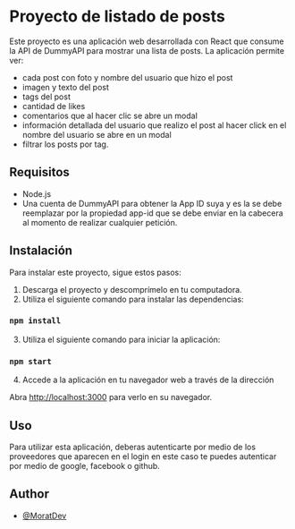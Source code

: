 # Proyecto de listado de posts 

Este proyecto es una aplicación web desarrollada con React que consume la API de DummyAPI para mostrar una lista de posts. 
La aplicación permite ver:

- cada post con foto y nombre del usuario que hizo el post
- imagen y texto del post
- tags del post
- cantidad de likes
- comentarios que al hacer clic se abre un modal 
- información detallada del usuario que realizo el post al hacer click en el nombre del usuario se abre en un modal
- filtrar los posts por tag.

## Requisitos

- Node.js
- Una cuenta de DummyAPI para obtener la App ID suya y es la se debe reemplazar por la propiedad app-id que se debe enviar en la cabecera al momento de realizar cualquier petición.

## Instalación 

Para instalar este proyecto, sigue estos pasos:

1. Descarga el proyecto y descomprímelo en tu computadora.
2. Utiliza el siguiente comando para instalar las dependencias:

### `npm install`

3. Utiliza el siguiente comando para iniciar la aplicación:

### `npm start`

4. Accede a la aplicación en tu navegador web a través de la dirección 

Abra [http://localhost:3000](http://localhost:3000) para verlo en su navegador.

## Uso
Para utilizar esta aplicación, deberas autenticarte por medio de los proveedores que aparecen en el login en este caso te puedes autenticar por medio de google, facebook o github.

## Author

- [@MoratDev](https://github.com/MoratDev)

